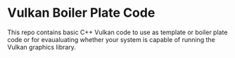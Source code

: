 # Vulkan Boiler Plate Code

This repo contains basic C++ Vulkan code to use as template or boiler plate code or for evaualuating whether your system is capable of running the Vulkan graphics library.
